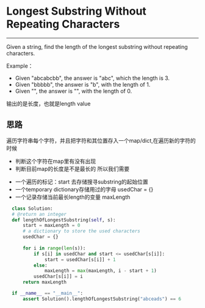 # Longest Substring Without Repeating Characters

---

Given a string, find the length of the longest substring without repeating characters.

Example：
 - Given "abcabcbb", the answer is "abc", which the length is 3.
 - Given "bbbbb", the answer is "b", with the length of 1.
 - Given "", the answer is "", with the length of 0.
 
 输出的是长度，也就是length value
 
 ## 思路
 
 遍历字符串每个字符，并且把字符和其位置存入一个map/dict,在遍历新的字符的时候
 - 判断这个字符在map里有没有出现
 - 判断目前map的长度是不是最长的
 所以我们需要
  + 一个遍历的标记：start 去存储搜寻substring的起始位置
  + 一个temporary dictionary存储用过的字母 usedChar = {}
  + 一个记录存储当前最长length的变量 maxLength
  
  ```py
    class Solution:
    # @return an integer
    def lengthOfLongestSubstring(self, s):
        start = maxLength = 0
        # a dictionary to store the used characters
        usedChar = {}  
        
        for i in range(len(s)):
            if s[i] in usedChar and start <= usedChar[s[i]]:
                start = usedChar[s[i]] + 1
            else:
                maxLength = max(maxLength, i - start + 1)
            usedChar[s[i]] = i
        return maxLength

    if __name__ == "__main__":
        assert Solution().lengthOfLongestSubstring("abceads") == 6
  ```
 